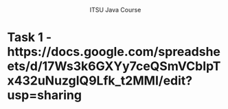 <p align="center">
  ITSU Java Course
</p>


<h1> Task 1 - https://docs.google.com/spreadsheets/d/17Ws3k6GXYy7ceQSmVCbIpTx432uNuzgIQ9Lfk_t2MMI/edit?usp=sharing </h1>
